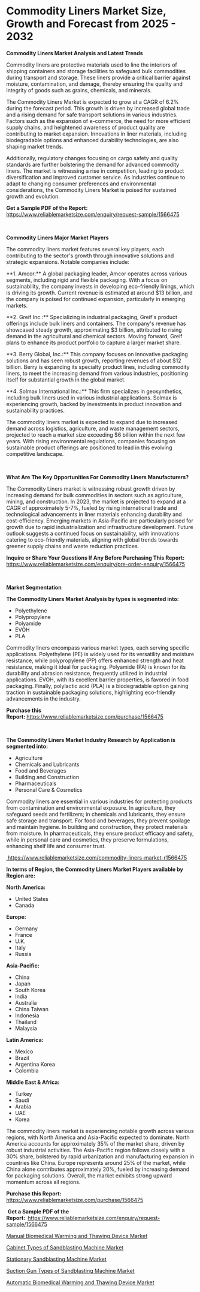 <p><h1>Commodity Liners Market Size, Growth and Forecast from 2025 - 2032</h1></p><p><strong>Commodity Liners Market Analysis and Latest Trends</strong></p>
<p><p>Commodity liners are protective materials used to line the interiors of shipping containers and storage facilities to safeguard bulk commodities during transport and storage. These liners provide a critical barrier against moisture, contamination, and damage, thereby ensuring the quality and integrity of goods such as grains, chemicals, and minerals.</p><p>The Commodity Liners Market is expected to grow at a CAGR of 6.2% during the forecast period. This growth is driven by increased global trade and a rising demand for safe transport solutions in various industries. Factors such as the expansion of e-commerce, the need for more efficient supply chains, and heightened awareness of product quality are contributing to market expansion. Innovations in liner materials, including biodegradable options and enhanced durability technologies, are also shaping market trends.</p><p>Additionally, regulatory changes focusing on cargo safety and quality standards are further bolstering the demand for advanced commodity liners. The market is witnessing a rise in competition, leading to product diversification and improved customer service. As industries continue to adapt to changing consumer preferences and environmental considerations, the Commodity Liners Market is poised for sustained growth and evolution.</p></p>
<p><strong>Get a Sample PDF of the Report:&nbsp;</strong> <a href="https://www.reliablemarketsize.com/enquiry/request-sample/1566475?utm_campaign=1999&utm_medium=2&utm_source=Github&utm_content=ia&utm_term=22032025&utm_id=commodity-liners">https://www.reliablemarketsize.com/enquiry/request-sample/1566475</a></p>
<p>&nbsp;</p>
<p><strong>Commodity Liners Major Market Players</strong></p>
<p><p>The commodity liners market features several key players, each contributing to the sector's growth through innovative solutions and strategic expansions. Notable companies include:</p><p>**1. Amcor:** A global packaging leader, Amcor operates across various segments, including rigid and flexible packaging. With a focus on sustainability, the company invests in developing eco-friendly linings, which is driving its growth. Current revenue is estimated at around $13 billion, and the company is poised for continued expansion, particularly in emerging markets.</p><p>**2. Greif Inc.:** Specializing in industrial packaging, Greif's product offerings include bulk liners and containers. The company's revenue has showcased steady growth, approximating $3 billion, attributed to rising demand in the agricultural and chemical sectors. Moving forward, Greif plans to enhance its product portfolio to capture a larger market share.</p><p>**3. Berry Global, Inc.:** This company focuses on innovative packaging solutions and has seen robust growth, reporting revenues of about $12 billion. Berry is expanding its specialty product lines, including commodity liners, to meet the increasing demand from various industries, positioning itself for substantial growth in the global market.</p><p>**4. Solmax International Inc.:** This firm specializes in geosynthetics, including bulk liners used in various industrial applications. Solmax is experiencing growth, backed by investments in product innovation and sustainability practices.</p><p>The commodity liners market is expected to expand due to increased demand across logistics, agriculture, and waste management sectors, projected to reach a market size exceeding $6 billion within the next few years. With rising environmental regulations, companies focusing on sustainable product offerings are positioned to lead in this evolving competitive landscape.</p></p>
<p>&nbsp;</p>
<p><strong>What Are The Key Opportunities For Commodity Liners Manufacturers?</strong></p>
<p><p>The Commodity Liners market is witnessing robust growth driven by increasing demand for bulk commodities in sectors such as agriculture, mining, and construction. In 2023, the market is projected to expand at a CAGR of approximately 5-7%, fueled by rising international trade and technological advancements in liner materials enhancing durability and cost-efficiency. Emerging markets in Asia-Pacific are particularly poised for growth due to rapid industrialization and infrastructure development. Future outlook suggests a continued focus on sustainability, with innovations catering to eco-friendly materials, aligning with global trends towards greener supply chains and waste reduction practices.</p></p>
<p><strong>Inquire or Share Your Questions If Any Before Purchasing This Report:</strong> <a href="https://www.reliablemarketsize.com/enquiry/pre-order-enquiry/1566475?utm_campaign=1999&utm_medium=2&utm_source=Github&utm_content=ia&utm_term=22032025&utm_id=commodity-liners">https://www.reliablemarketsize.com/enquiry/pre-order-enquiry/1566475</a></p>
<p>&nbsp;</p>
<p><strong>Market Segmentation</strong></p>
<p><strong>The Commodity Liners Market Analysis by types is segmented into:</strong></p>
<p><ul><li>Polyethylene</li><li>Polypropylene</li><li>Polyamide</li><li>EVOH</li><li>PLA</li></ul></p>
<p><p>Commodity liners encompass various market types, each serving specific applications. Polyethylene (PE) is widely used for its versatility and moisture resistance, while polypropylene (PP) offers enhanced strength and heat resistance, making it ideal for packaging. Polyamide (PA) is known for its durability and abrasion resistance, frequently utilized in industrial applications. EVOH, with its excellent barrier properties, is favored in food packaging. Finally, polylactic acid (PLA) is a biodegradable option gaining traction in sustainable packaging solutions, highlighting eco-friendly advancements in the industry.</p></p>
<p><strong>Purchase this Report:&nbsp;</strong><a href="https://www.reliablemarketsize.com/purchase/1566475?utm_campaign=1999&utm_medium=2&utm_source=Github&utm_content=ia&utm_term=22032025&utm_id=commodity-liners">https://www.reliablemarketsize.com/purchase/1566475</a></p>
<p>&nbsp;</p>
<p><strong>The Commodity Liners Market Industry Research by Application is segmented into:</strong></p>
<p><ul><li>Agriculture</li><li>Chemicals and Lubricants</li><li>Food and Beverages</li><li>Building and Construction</li><li>Pharmaceuticals</li><li>Personal Care & Cosmetics</li></ul></p>
<p><p>Commodity liners are essential in various industries for protecting products from contamination and environmental exposure. In agriculture, they safeguard seeds and fertilizers; in chemicals and lubricants, they ensure safe storage and transport. For food and beverages, they prevent spoilage and maintain hygiene. In building and construction, they protect materials from moisture. In pharmaceuticals, they ensure product efficacy and safety, while in personal care and cosmetics, they preserve formulations, enhancing shelf life and consumer trust.</p></p>
<p><a href="https://www.reliablemarketsize.com/commodity-liners-market-r1566475?utm_campaign=1999&utm_medium=2&utm_source=Github&utm_content=ia&utm_term=22032025&utm_id=commodity-liners">&nbsp;https://www.reliablemarketsize.com/commodity-liners-market-r1566475</a></p>
<p><strong>In terms of Region, the Commodity Liners Market Players available by Region are:</strong></p>
<p>
    <p> <strong> North America: </strong>
        <ul>
            <li>United States</li>
            <li>Canada</li>
        </ul>
        </p> 
    <p> <strong> Europe: </strong>
        <ul>
            <li>Germany</li>
            <li>France</li>
            <li>U.K.</li>
            <li>Italy</li>
            <li>Russia</li>
        </ul>
        </p> 
    <p> <strong> Asia-Pacific: </strong>
        <ul>
            <li>China</li>
            <li>Japan</li>
            <li>South Korea</li>
            <li>India</li>
            <li>Australia</li>
            <li>China Taiwan</li>
            <li>Indonesia</li>
            <li>Thailand</li>
            <li>Malaysia</li>
        </ul>
        </p> 
    <p> <strong> Latin America: </strong>
        <ul>
            <li>Mexico</li>
            <li>Brazil</li>
            <li>Argentina Korea</li>
            <li>Colombia</li>
        </ul>
        </p> 
    <p> <strong> Middle East & Africa: </strong>
        <ul>
            <li>Turkey</li>
            <li>Saudi</li>
            <li>Arabia</li>
            <li>UAE</li>
            <li>Korea</li>
        </ul>
    </p>
    </p>
<p><p>The commodity liners market is experiencing notable growth across various regions, with North America and Asia-Pacific expected to dominate. North America accounts for approximately 35% of the market share, driven by robust industrial activities. The Asia-Pacific region follows closely with a 30% share, bolstered by rapid urbanization and manufacturing expansion in countries like China. Europe represents around 25% of the market, while China alone contributes approximately 20%, fueled by increasing demand for packaging solutions. Overall, the market exhibits strong upward momentum across all regions.</p></p>
<p><strong>Purchase this Report: </strong><a href="https://www.reliablemarketsize.com/purchase/1566475?utm_campaign=1999&utm_medium=2&utm_source=Github&utm_content=ia&utm_term=22032025&utm_id=commodity-liners">https://www.reliablemarketsize.com/purchase/1566475</a></p>
<p>&nbsp;<strong>Get a Sample PDF of the Report:&nbsp;&nbsp;</strong><a href="https://www.reliablemarketsize.com/enquiry/request-sample/1566475?utm_campaign=1999&utm_medium=2&utm_source=Github&utm_content=ia&utm_term=22032025&utm_id=commodity-liners">https://www.reliablemarketsize.com/enquiry/request-sample/1566475</a></p>
<p><strong></strong></p>
<p><p><a href="https://github.com/irisadoranrx/Market-Research-Report-List-1/blob/main/manual-biomedical-warming-and-thawing-device-market.md?utm_campaign=1999&utm_medium=2&utm_source=Github&utm_content=ia&utm_term=22032025&utm_id=commodity-liners">Manual Biomedical Warming and Thawing Device Market</a></p><p><a href="https://github.com/semenbobbaxu/Market-Research-Report-List-1/blob/main/cabinet-types-of-sandblasting-machine-market.md?utm_campaign=1999&utm_medium=2&utm_source=Github&utm_content=ia&utm_term=22032025&utm_id=commodity-liners">Cabinet Types of Sandblasting Machine Market</a></p><p><a href="https://github.com/erkidrhoy/Market-Research-Report-List-1/blob/main/stationary-sandblasting-machine-market.md?utm_campaign=1999&utm_medium=2&utm_source=Github&utm_content=ia&utm_term=22032025&utm_id=commodity-liners">Stationary Sandblasting Machine Market</a></p><p><a href="https://github.com/roffefaith6l/Market-Research-Report-List-1/blob/main/suction-gun-types-of-sandblasting-machine-market.md?utm_campaign=1999&utm_medium=2&utm_source=Github&utm_content=ia&utm_term=22032025&utm_id=commodity-liners">Suction Gun Types of Sandblasting Machine Market</a></p><p><a href="https://github.com/suzorfazlikb/Market-Research-Report-List-1/blob/main/automatic-biomedical-warming-and-thawing-device-market.md?utm_campaign=1999&utm_medium=2&utm_source=Github&utm_content=ia&utm_term=22032025&utm_id=commodity-liners">Automatic Biomedical Warming and Thawing Device Market</a></p></p>